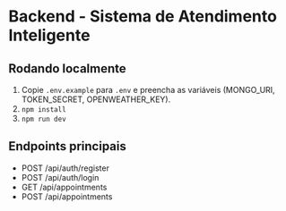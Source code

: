 # Backend - Sistema de Atendimento Inteligente
## Rodando localmente
1. Copie `.env.example` para `.env` e preencha as variáveis (MONGO_URI, TOKEN_SECRET, OPENWEATHER_KEY).
2. `npm install`
3. `npm run dev`
## Endpoints principais
- POST /api/auth/register
- POST /api/auth/login
- GET /api/appointments
- POST /api/appointments
